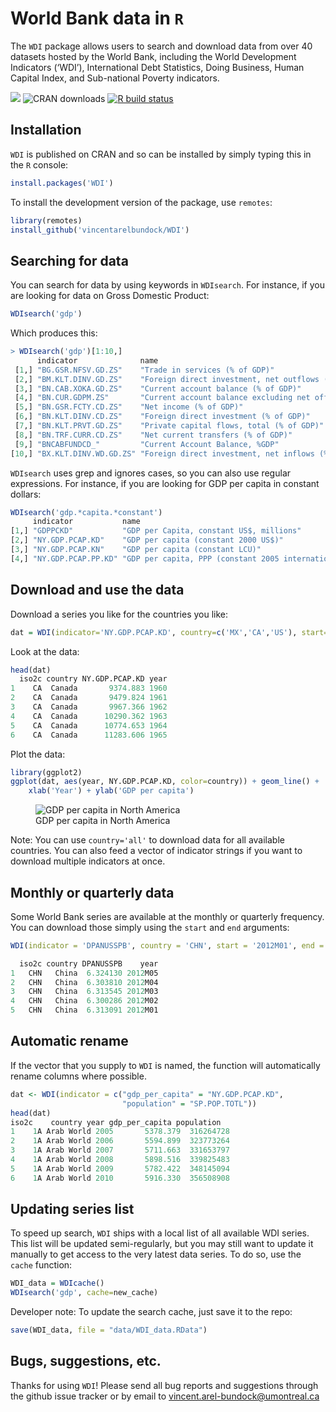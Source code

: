 

# World Bank data in `R`

The `WDI` package allows users to search and download data from over 40
datasets hosted by the World Bank, including the World Development
Indicators (‘WDI’), International Debt Statistics, Doing Business, Human
Capital Index, and Sub-national Poverty indicators.

<!-- badges: start -->

<a href = "https://vincentarelbundock.github.io/WDI/" target = "_blank"><img src="https://img.shields.io/static/v1?label=Website&message=Visit&color=blue"></a>
![CRAN downloads](http://cranlogs.r-pkg.org/badges/grand-total/WDI.png)
[![R build
status](https://github.com/vincentarelbundock/WDI/workflows/R-CMD-check/badge.svg)](https://github.com/vincentarelbundock/WDI/actions)
<!-- badges: end -->

## Installation

`WDI` is published on CRAN and so can be installed by simply typing this
in the `R` console:

``` r
install.packages('WDI')
```

To install the development version of the package, use `remotes`:

``` r
library(remotes)
install_github('vincentarelbundock/WDI')
```

## Searching for data

You can search for data by using keywords in `WDIsearch`. For instance,
if you are looking for data on Gross Domestic Product:

``` r
WDIsearch('gdp')
```

Which produces this:

``` r
> WDIsearch('gdp')[1:10,]
      indicator              name                                                                      
 [1,] "BG.GSR.NFSV.GD.ZS"    "Trade in services (% of GDP)"                                            
 [2,] "BM.KLT.DINV.GD.ZS"    "Foreign direct investment, net outflows (% of GDP)"                      
 [3,] "BN.CAB.XOKA.GD.ZS"    "Current account balance (% of GDP)"                                      
 [4,] "BN.CUR.GDPM.ZS"       "Current account balance excluding net official capital grants (% of GDP)"
 [5,] "BN.GSR.FCTY.CD.ZS"    "Net income (% of GDP)"                                                   
 [6,] "BN.KLT.DINV.CD.ZS"    "Foreign direct investment (% of GDP)"                                    
 [7,] "BN.KLT.PRVT.GD.ZS"    "Private capital flows, total (% of GDP)"                                 
 [8,] "BN.TRF.CURR.CD.ZS"    "Net current transfers (% of GDP)"                                        
 [9,] "BNCABFUNDCD_"         "Current Account Balance, %GDP"                                           
[10,] "BX.KLT.DINV.WD.GD.ZS" "Foreign direct investment, net inflows (% of GDP)" 
```

`WDIsearch` uses grep and ignores cases, so you can also use regular
expressions. For instance, if you are looking for GDP per capita in
constant dollars:

``` r
WDIsearch('gdp.*capita.*constant')
     indicator           name                                                 
[1,] "GDPPCKD"           "GDP per Capita, constant US$, millions"             
[2,] "NY.GDP.PCAP.KD"    "GDP per capita (constant 2000 US$)"                 
[3,] "NY.GDP.PCAP.KN"    "GDP per capita (constant LCU)"                      
[4,] "NY.GDP.PCAP.PP.KD" "GDP per capita, PPP (constant 2005 international $)"
```

## Download and use the data

Download a series you like for the countries you like:

``` r
dat = WDI(indicator='NY.GDP.PCAP.KD', country=c('MX','CA','US'), start=1960, end=2012)
```

Look at the data:

``` r
head(dat)
  iso2c country NY.GDP.PCAP.KD year
1    CA  Canada       9374.883 1960
2    CA  Canada       9479.824 1961
3    CA  Canada       9967.366 1962
4    CA  Canada      10290.362 1963
5    CA  Canada      10774.653 1964
6    CA  Canada      11283.606 1965
```

Plot the data:

``` r
library(ggplot2)
ggplot(dat, aes(year, NY.GDP.PCAP.KD, color=country)) + geom_line() + 
    xlab('Year') + ylab('GDP per capita')
```

<figure>
<img
src="https://raw.githubusercontent.com/vincentarelbundock/WDI/main/web/gdp_per_capita.jpg"
alt="GDP per capita in North America" />
<figcaption aria-hidden="true">GDP per capita in North
America</figcaption>
</figure>

Note: You can use `country='all'` to download data for all available
countries. You can also feed a vector of indicator strings if you want
to download multiple indicators at once.

## Monthly or quarterly data

Some World Bank series are available at the monthly or quarterly
frequency. You can download those simply using the `start` and `end`
arguments:

``` r
WDI(indicator = 'DPANUSSPB', country = 'CHN', start = '2012M01', end = '2012M05')

  iso2c country DPANUSSPB    year
1   CHN   China  6.324130 2012M05
2   CHN   China  6.303810 2012M04
3   CHN   China  6.313545 2012M03
4   CHN   China  6.300286 2012M02
5   CHN   China  6.313091 2012M01
```

## Automatic rename

If the vector that you supply to `WDI` is named, the function will
automatically rename columns where possible.

``` r
dat <- WDI(indicator = c("gdp_per_capita" = "NY.GDP.PCAP.KD",
                         "population" = "SP.POP.TOTL"))
head(dat)
iso2c    country year gdp_per_capita population
1    1A Arab World 2005       5378.379  316264728
2    1A Arab World 2006       5594.899  323773264
3    1A Arab World 2007       5711.663  331653797
4    1A Arab World 2008       5898.516  339825483
5    1A Arab World 2009       5782.422  348145094
6    1A Arab World 2010       5916.330  356508908
```

## Updating series list

To speed up search, `WDI` ships with a local list of all available WDI
series. This list will be updated semi-regularly, but you may still want
to update it manually to get access to the very latest data series. To
do so, use the `cache` function:

``` r
WDI_data = WDIcache()
WDIsearch('gdp', cache=new_cache)
```

Developer note: To update the search cache, just save it to the repo:

``` r
save(WDI_data, file = "data/WDI_data.RData")
```

## Bugs, suggestions, etc.

Thanks for using `WDI`! Please send all bug reports and suggestions
through the github issue tracker or by email to
vincent.arel-bundock@umontreal.ca
